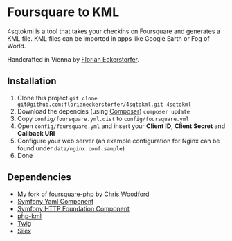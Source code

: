 Foursquare to KML
=================

4sqtokml is a tool that takes your checkins on Foursquare and generates a KML file. KML files can be imported in apps like Google Earth or Fog of World.

Handcrafted in Vienna by [Florian Eckerstorfer](http://florianeckerstorfer.com).

Installation
------------

1. Clone this project
    `git clone git@github.com:florianeckerstorfer/4sqtokml.git 4sqtokml`
2. Download the depencies (using [Composer](http://getcomposer.org))
    `composer update`
3. Copy `config/foursquare.yml.dist` to `config/foursquare.yml`
4. Open `config/foursquare.yml` and insert your **Client ID**, **Client Secret** and **Callback URI**
5. Configure your web server (an example configuration for Nginx can be found under `data/nginx.conf.sample`)
6. Done

Dependencies
------------

* My fork of [foursquare-php](https://github.com/florianeckerstorfer/foursquare-php) by [Chris Woodford](https://github.com/chriswoodford/foursquare-php)
* [Symfony Yaml Component](https://github.com/symfony/Yaml)
* [Symfony HTTP Foundation Component](https://github.com/symfony/httpfoundation)
* [php-kml](https://code.google.com/p/php-kml/)
* [Twig](https://github.com/fabpot/Twig)
* [Silex](https://github.com/fabpot/Silex/)

